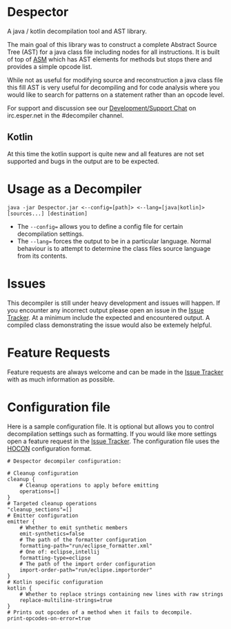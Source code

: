 Despector
===========

A java / kotlin decompilation tool and AST library.

The main goal of this library was to construct a complete Abstract Source Tree (AST) for a java
class file including nodes for all instructions. It is built of top of [ASM] which has AST
elements for methods but stops there and provides a simple opcode list.

While not as useful for modifying source and reconstruction a java class file this fill AST is
very useful for decompiling and for code analysis where you would like to search for patterns
on a statement rather than an opcode level.

For support and discussion see our [Development/Support Chat] on irc.esper.net in the #decompiler channel.

## Kotlin

At this time the kotlin support is quite new and all features are not set supported and bugs in the
output are to be expected.

# Usage as a Decompiler

`java -jar Despector.jar <--config=[path]> <--lang=[java|kotlin]> [sources...] [destination]`

- The `--config=` allows you to define a config file for certain decompilation settings.
- The `--lang=` forces the output to be in a particular language. Normal behaviour is to attempt to
determine the class files source language from its contents.

# Issues

This decompiler is still under heavy development and issues will happen. If you encounter any incorrect output
please open an issue in the [Issue Tracker]. At a minimum include the expected and encountered output. A compiled
class demonstrating the issue would also be extemely helpful.

# Feature Requests

Feature requests are always welcome and can be made in the [Issue Tracker] with as much information as possible.

# Configuration file

Here is a sample configuration file. It is optional but allows you to control decompilation settings
such as formatting. If you would like more settings open a feature request in the [Issue Tracker]. The
configuration file uses the [HOCON] configuration format.

```
# Despector decompiler configuration:

# Cleanup configuration
cleanup {
    # Cleanup operations to apply before emitting
    operations=[]
}
# Targeted cleanup operations
"cleanup_sections"=[]
# Emitter configuration
emitter {
    # Whether to emit synthetic members
    emit-synthetics=false
    # The path of the formatter configuration
    formatting-path="run/eclipse_formatter.xml"
    # One of: eclipse,intellij
    formatting-type=eclipse
    # The path of the import order configuration
    import-order-path="run/eclipse.importorder"
}
# Kotlin specific configuration
kotlin {
    # Whether to replace strings containing new lines with raw strings
    replace-multiline-strings=true
}
# Prints out opcodes of a method when it fails to decompile.
print-opcodes-on-error=true
```

[Gradle]: https://www.gradle.org/
[ASM]: http://asm.ow2.org/
[Development/Support Chat]: https://webchat.esper.net/?channels=decompiler
[Issue Tracker]: https://github.com/Despector/Despector/issues
[HOCON]: https://github.com/typesafehub/config/blob/master/HOCON.md
